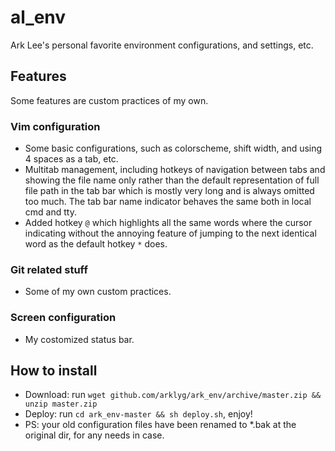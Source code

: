 # al_env
Ark Lee's personal favorite environment configurations, and settings, etc.

## Features
Some features are custom practices of my own.

### Vim configuration 
*  Some basic configurations, such as colorscheme, shift width, and using 4 spaces as a tab, etc.
*  Multitab management, including hotkeys of navigation between tabs and showing the file name only rather than the default representation of full file path in the tab bar which is mostly very long and is always omitted too much. The tab bar name indicator behaves the same both in local cmd and tty.
*  Added hotkey ```@``` which highlights all the same words where the cursor indicating without the annoying feature of jumping to the next identical word as the default hotkey ```*``` does.

### Git related stuff
*  Some of my own custom practices.

### Screen configuration
*  My costomized status bar.

## How to install
*  Download: run ```wget github.com/arklyg/ark_env/archive/master.zip && unzip master.zip```
*  Deploy: run ```cd ark_env-master && sh deploy.sh```, enjoy!
*  PS: your old configuration files have been renamed to *.bak at the original dir, for any needs in case.
